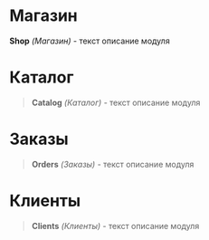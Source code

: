 # Магазин 

**Shop** *(Магазин)* - текст описание модуля

# Каталог
>**Catalog** *(Каталог)* - текст описание модуля

# Заказы
>**Orders** *(Заказы)* - текст описание модуля

# Клиенты
>**Clients** *(Клиенты)* - текст описание модуля

